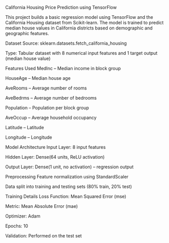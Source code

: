 California Housing Price Prediction using TensorFlow



This project builds a basic regression model using TensorFlow and the California Housing dataset from Scikit-learn. The model is trained to predict median house values in California districts based on demographic and geographic features.

Dataset
Source: sklearn.datasets.fetch_california_housing

Type: Tabular dataset with 8 numerical input features and 1 target output (median house value)

Features Used
MedInc – Median income in block group

HouseAge – Median house age

AveRooms – Average number of rooms

AveBedrms – Average number of bedrooms

Population – Population per block group

AveOccup – Average household occupancy

Latitude – Latitude

Longitude – Longitude

Model Architecture
Input Layer: 8 input features

Hidden Layer: Dense(64 units, ReLU activation)

Output Layer: Dense(1 unit, no activation) – regression output

Preprocessing
Feature normalization using StandardScaler

Data split into training and testing sets (80% train, 20% test)

Training Details
Loss Function: Mean Squared Error (mse)

Metric: Mean Absolute Error (mae)

Optimizer: Adam

Epochs: 10

Validation: Performed on the test set
